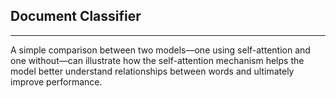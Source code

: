 ## Document Classifier
------------------------
A simple comparison between two models—one using self-attention and one without—can illustrate how the self-attention mechanism helps the model better understand relationships between words and ultimately improve performance.
